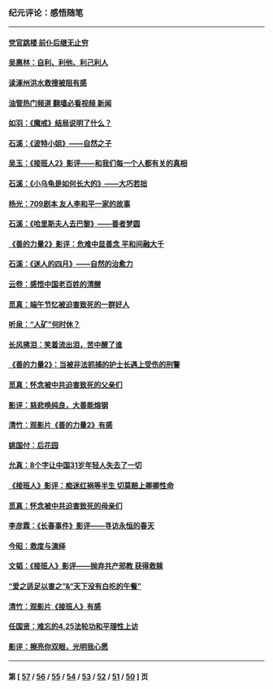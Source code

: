 ### 纪元评论：感悟随笔
---
#### [党官跳楼 前仆后继无止穷](../../pages/nsc1035/n14058175.md?08250330) 
#### [吴惠林：自利、利他、利己利人](../../pages/nsc1035/n14052459.md?08250330) 
#### [读涿州洪水救搜被阻有感](../../pages/nsc1035/n14049641.md?08250330) 
#### [油管热门频道 翻墙必看视频 新闻](ok?08250330)
#### [如羽：《魔戒》结局说明了什么？](../../pages/nsc1035/n14048860.md?08250330) 
#### [石溪：《波特小姐》——自然之子](../../pages/nsc1035/n14048291.md?08250330) 
#### [吴玉：《接班人2》影评——和我们每一个人都有关的真相](../../pages/nsc1035/n14041114.md?08250330) 
#### [石溪：《小乌龟是如何长大的》——大巧若拙](../../pages/nsc1035/n14037479.md?08250330) 
#### [杨光：709剧本 友人李和平一家的故事](../../pages/nsc1035/n14032047.md?08250330) 
#### [石溪：《哈里斯夫人去巴黎》——善者梦圆](../../pages/nsc1035/n14031778.md?08250330) 
#### [《善的力量2》影评：危难中显善念 平和间融大千](../../pages/nsc1035/n14028390.md?08250330) 
#### [石溪：《迷人的四月》——自然的治愈力](../../pages/nsc1035/n14027049.md?08250330) 
#### [云卷：感悟中国老百姓的清醒](../../pages/nsc1035/n14025152.md?08250330) 
#### [觅真：端午节忆被迫害致死的一群好人](../../pages/nsc1035/n14020985.md?08250330) 
#### [听泉：“人矿”何时休？](../../pages/nsc1035/n14016609.md?08250330) 
#### [长风拂泪：笑着流出泪，苦中醒了谁](../../pages/nsc1035/n14016469.md?08250330) 
#### [《善的力量2》：当被非法抓捕的护士长遇上受伤的刑警](../../pages/nsc1035/n14015561.md?08250330) 
#### [觅真：怀念被中共迫害致死的父亲们](../../pages/nsc1035/n14014258.md?08250330) 
#### [影评：慈悲唤纯良，大善能熔钢](../../pages/nsc1035/n14010867.md?08250330) 
#### [清竹：观影片《善的力量2》有感](../../pages/nsc1035/n14010015.md?08250330) 
#### [姚国付：后花园](../../pages/nsc1035/n14005301.md?08250330) 
#### [允真：8个字让中国31岁年轻人失去了一切](../../pages/nsc1035/n13999093.md?08250330) 
#### [《接班人》影评：痴迷红祸等半生 切莫赔上卿卿性命](../../pages/nsc1035/n13998676.md?08250330) 
#### [觅真：怀念被中共迫害致死的母亲们](../../pages/nsc1035/n13997271.md?08250330) 
#### [李彦霖：《长春事件》影评——寻访永恒的春天](../../pages/nsc1035/n13995112.md?08250330) 
#### [今昭：救度与演绎](../../pages/nsc1035/n13992670.md?08250330) 
#### [文韬：《接班人》影评——抛弃共产邪教 获得救赎](../../pages/nsc1035/n13990160.md?08250330) 
#### [“爱之适足以害之”&“天下没有白吃的午餐”](../../pages/nsc1035/n13988391.md?08250330) 
#### [清竹：观影片《接班人》有感](../../pages/nsc1035/n13983561.md?08250330) 
#### [任国贤：难忘的4.25法轮功和平理性上访](../../pages/nsc1035/n13983482.md?08250330) 
#### [影评：擦亮你双眼，光明我心愿](../../pages/nsc1035/n13982333.md?08250330) 

---
#### 第 [ [57](./57.md?08250330) / [56](./56.md?08250330) / [55](./55.md?08250330) / [54](./54.md?08250330) / [53](./53.md?08250330) / [52](./52.md?08250330) / [51](./51.md?08250330) / [50](./50.md?08250330) ] 页
